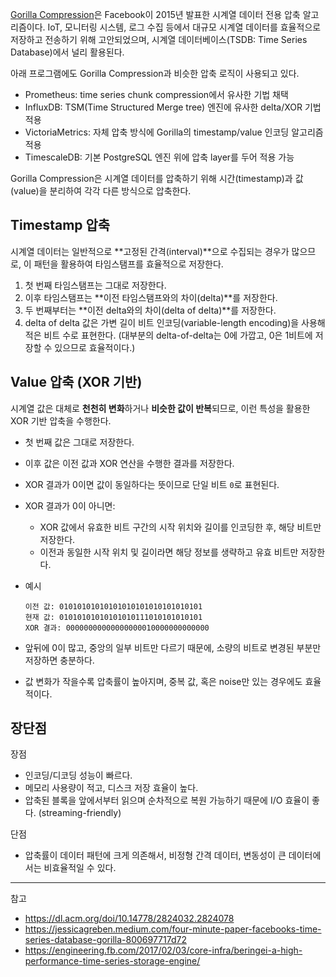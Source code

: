 [Gorilla Compression](https://dl.acm.org/doi/10.14778/2824032.2824078)은 Facebook이 2015년 발표한 시계열 데이터 전용 압축 알고리즘이다. IoT, 모니터링 시스템, 로그 수집 등에서 대규모 시계열 데이터를 효율적으로 저장하고 전송하기 위해 고안되었으며, 시계열 데이터베이스(TSDB: Time Series Database)에서 널리 활용된다.

아래 프로그램에도 Gorilla Compression과 비슷한 압축 로직이 사용되고 있다.

- Prometheus: time series chunk compression에서 유사한 기법 채택
- InfluxDB: TSM(Time Structured Merge tree) 엔진에 유사한 delta/XOR 기법 적용
- VictoriaMetrics: 자체 압축 방식에 Gorilla의 timestamp/value 인코딩 알고리즘 적용
- TimescaleDB: 기본 PostgreSQL 엔진 위에 압축 layer를 두어 적용 가능

Gorilla Compression은 시계열 데이터를 압축하기 위해 시간(timestamp)과 값(value)을 분리하여 각각 다른 방식으로 압축한다.

## Timestamp 압축

시계열 데이터는 일반적으로 **고정된 간격(interval)**으로 수집되는 경우가 많으므로, 이 패턴을 활용하여 타임스탬프를 효율적으로 저장한다.

1. 첫 번째 타임스탬프는 그대로 저장한다.
2. 이후 타임스탬프는 **이전 타임스탬프와의 차이(delta)**를 저장한다.
3. 두 번째부터는 **이전 delta와의 차이(delta of delta)**를 저장한다.
4. delta of delta 값은 가변 길이 비트 인코딩(variable-length encoding)을 사용해 적은 비트 수로 표현한다. (대부분의 delta-of-delta는 0에 가깝고, 0은 1비트에 저장할 수 있으므로 효율적이다.)

## Value 압축 (XOR 기반)

시계열 값은 대체로 **천천히 변화**하거나 **비슷한 값이 반복**되므로, 이런 특성을 활용한 XOR 기반 압축을 수행한다.

- 첫 번째 값은 그대로 저장한다.
- 이후 값은 이전 값과 XOR 연산을 수행한 결과를 저장한다.
- XOR 결과가 0이면 값이 동일하다는 뜻이므로 단일 비트 `0`로 표현된다.
- XOR 결과가 0이 아니면:
  - XOR 값에서 유효한 비트 구간의 시작 위치와 길이를 인코딩한 후, 해당 비트만 저장한다.
  - 이전과 동일한 시작 위치 및 길이라면 해당 정보를 생략하고 유효 비트만 저장한다.

- 예시

    ```text
    이전 값: 01010101010101010101010101010101  
    현재 값: 01010101010101010111010101010101  
    XOR 결과: 00000000000000000010000000000000
    ```

- 앞뒤에 0이 많고, 중앙의 일부 비트만 다르기 때문에, 소량의 비트로 변경된 부분만 저장하면 충분하다.
- 값 변화가 작을수록 압축률이 높아지며, 중복 값, 혹은 noise만 있는 경우에도 효율적이다.

## 장단점

장점

- 인코딩/디코딩 성능이 빠르다.
- 메모리 사용량이 적고, 디스크 저장 효율이 높다.
- 압축된 블록을 앞에서부터 읽으며 순차적으로 복원 가능하기 때문에 I/O 효율이 좋다. (streaming-friendly)

단점

- 압축률이 데이터 패턴에 크게 의존해서, 비정형 간격 데이터, 변동성이 큰 데이터에서는 비효율적일 수 있다.

---
참고

- <https://dl.acm.org/doi/10.14778/2824032.2824078>
- <https://jessicagreben.medium.com/four-minute-paper-facebooks-time-series-database-gorilla-800697717d72>
- <https://engineering.fb.com/2017/02/03/core-infra/beringei-a-high-performance-time-series-storage-engine/>
